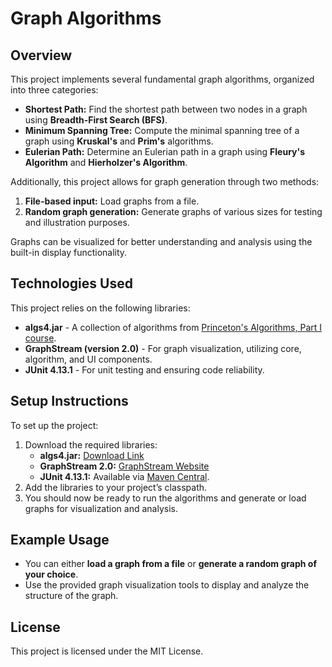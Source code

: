 # Graph Algorithms

## Overview
This project implements several fundamental graph algorithms, organized into three categories:

- **Shortest Path:** Find the shortest path between two nodes in a graph using **Breadth-First Search (BFS)**.
- **Minimum Spanning Tree:** Compute the minimal spanning tree of a graph using **Kruskal's** and **Prim's** algorithms.
- **Eulerian Path:** Determine an Eulerian path in a graph using **Fleury's Algorithm** and **Hierholzer's Algorithm**.  
  
Additionally, this project allows for graph generation through two methods:
1. **File-based input:** Load graphs from a file.
2. **Random graph generation:** Generate graphs of various sizes for testing and illustration purposes.
  
Graphs can be visualized for better understanding and analysis using the built-in display functionality.

## Technologies Used
This project relies on the following libraries:
- **algs4.jar** - A collection of algorithms from [Princeton's Algorithms, Part I course](https://algs4.cs.princeton.edu/home/).
- **GraphStream (version 2.0)** - For graph visualization, utilizing core, algorithm, and UI components.
- **JUnit 4.13.1** - For unit testing and ensuring code reliability.

## Setup Instructions
To set up the project:
1. Download the required libraries:  
    - **algs4.jar:** [Download Link](https://algs4.cs.princeton.edu/home/)
    - **GraphStream 2.0:** [GraphStream Website](https://graphstream-project.org/)
    - **JUnit 4.13.1:** Available via [Maven Central](https://mvnrepository.com/artifact/junit/junit/4.13.2).
2. Add the libraries to your project’s classpath.
3. You should now be ready to run the algorithms and generate or load graphs for visualization and analysis.

## Example Usage
- You can either **load a graph from a file** or **generate a random graph of your choice**.
- Use the provided graph visualization tools to display and analyze the structure of the graph.

## License
This project is licensed under the MIT License.
